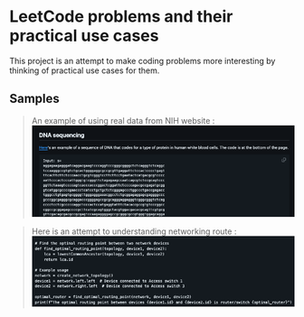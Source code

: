 # LeetCode problems and their practical use cases
This project is an attempt to make coding problems more interesting by thinking of practical use cases for them. 

## Samples
>An example of using real data from NIH website :\
![dna sequence snippet](./assets/dna.png)

>Here is an attempt to understanding networking route :\
![lowest common ancestor snippet](./assets/LCA.png)